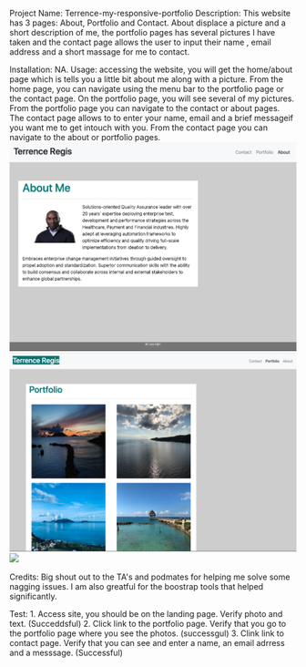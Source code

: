 Project Name: Terrence-my-responsive-portfolio
Description: This website has 3 pages: About, Portfolio and Contact. About displace a picture and a short description of me, the portfolio pages has several pictures I have taken and the contact page allows the user to input their name , email address and a short massage for me to contact.

Installation: NA.
Usage: accessing the website, you will get the home/about page which is tells you a little bit about me along with a picture. From the home page, you can navigate using the menu bar to the portfolio page or the contact page. On the portfolio page, you will see several of my pictures. From the portfolio page you can navigate to the contact or about pages. The contact page allows to to enter your name, email and a brief messageif you want me to get intouch with you. From the contact page you can navigate to the about or portfolio pages.
![](./assets/images/About.png)
![](./assets/images/Portfolio.png)
![](./assets/images/Conatct.png)

Credits: Big shout out to the TA's and podmates for helping me solve some nagging issues. I am also greatful for the boostrap tools that helped significantly.

Test: 1. Access site, you should be on the landing page. Verify photo and text. (Succeddsful) 2. Click link to the portfolio page. Verify that you go to the portfolio page where you see the photos. (successgul) 3. Clink link to contact page. Verify that you can see and enter a name, an email adrress and a messsage. (Successful)
